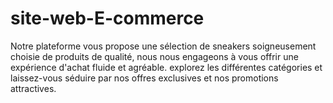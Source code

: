 # site-web-E-commerce
Notre plateforme vous propose une sélection de sneakers soigneusement choisie de produits de qualité, nous nous engageons à vous offrir une expérience d'achat fluide et agréable.  explorez les différentes catégories et laissez-vous séduire par nos offres exclusives et nos promotions attractives.
